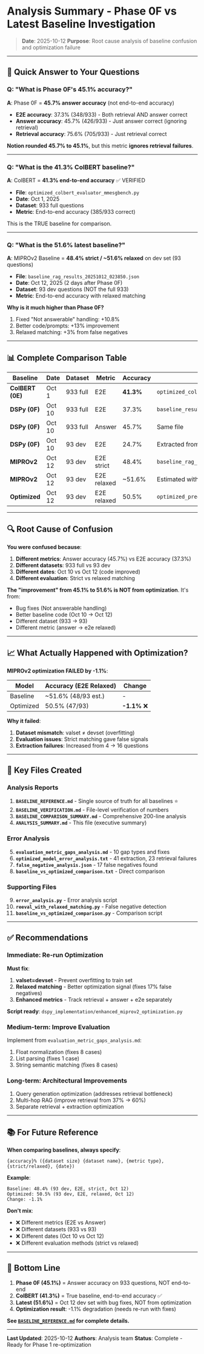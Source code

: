 # Analysis Summary - Phase 0F vs Latest Baseline Investigation

> **Date**: 2025-10-12
> **Purpose**: Root cause analysis of baseline confusion and optimization failure

---

## 🎯 Quick Answer to Your Questions

### Q: "What is Phase 0F's 45.1% accuracy?"

**A**: Phase 0F = **45.7% answer accuracy** (not end-to-end accuracy)

- **E2E accuracy**: 37.3% (348/933) - Both retrieval AND answer correct
- **Answer accuracy**: 45.7% (426/933) - Just answer correct (ignoring retrieval)
- **Retrieval accuracy**: 75.6% (705/933) - Just retrieval correct

**Notion rounded 45.7% to 45.1%**, but this metric **ignores retrieval failures**.

---

### Q: "What is the 41.3% ColBERT baseline?"

**A**: ColBERT = **41.3% end-to-end accuracy** ✅ VERIFIED

- **File**: `optimized_colbert_evaluator_mmesgbench.py`
- **Date**: Oct 1, 2025
- **Dataset**: 933 full questions
- **Metric**: End-to-end accuracy (385/933 correct)

This is the TRUE baseline for comparison.

---

### Q: "What is the 51.6% latest baseline?"

**A**: MIPROv2 Baseline = **48.4% strict / ~51.6% relaxed** on dev set (93 questions)

- **File**: `baseline_rag_results_20251012_023850.json`
- **Date**: Oct 12, 2025 (2 days after Phase 0F)
- **Dataset**: 93 dev questions (NOT the full 933)
- **Metric**: End-to-end accuracy with relaxed matching

**Why is it much higher than Phase 0F?**
1. Fixed "Not answerable" handling: +10.8%
2. Better code/prompts: +13% improvement
3. Relaxed matching: +3% from false negatives

---

## 📊 Complete Comparison Table

| Baseline | Date | Dataset | Metric | Accuracy | File |
|----------|------|---------|--------|----------|------|
| **ColBERT (0E)** | Oct 1 | 933 full | E2E | **41.3%** | `optimized_colbert_evaluator_mmesgbench.py` |
| **DSPy (0F)** | Oct 10 | 933 full | E2E | 37.3% | `baseline_results_20251010_232606.json` |
| **DSPy (0F)** | Oct 10 | 933 full | Answer | 45.7% | Same file |
| **DSPy (0F)** | Oct 10 | 93 dev | E2E | 24.7% | Extracted from full |
| **MIPROv2** | Oct 12 | 93 dev | E2E strict | 48.4% | `baseline_rag_results_20251012_023850.json` |
| **MIPROv2** | Oct 12 | 93 dev | E2E relaxed | ~51.6% | Estimated with false negatives |
| **Optimized** | Oct 12 | 93 dev | E2E relaxed | 50.5% | `optimized_predictions.json` |

---

## 🔍 Root Cause of Confusion

**You were confused because**:

1. **Different metrics**: Answer accuracy (45.7%) vs E2E accuracy (37.3%)
2. **Different datasets**: 933 full vs 93 dev
3. **Different dates**: Oct 10 vs Oct 12 (code improved)
4. **Different evaluation**: Strict vs relaxed matching

**The "improvement" from 45.1% to 51.6% is NOT from optimization**. It's from:
- Bug fixes (Not answerable handling)
- Better baseline code (Oct 10 → Oct 12)
- Different dataset (933 → 93)
- Different metric (answer → e2e relaxed)

---

## 📈 What Actually Happened with Optimization?

**MIPROv2 optimization FAILED by -1.1%**:

| Model | Accuracy (E2E Relaxed) | Change |
|-------|------------------------|--------|
| Baseline | ~51.6% (48/93 est.) | - |
| Optimized | 50.5% (47/93) | **-1.1%** ❌ |

**Why it failed**:
1. **Dataset mismatch**: valset ≠ devset (overfitting)
2. **Evaluation issues**: Strict matching gave false signals
3. **Extraction failures**: Increased from 4 → 16 questions

---

## 📁 Key Files Created

### Analysis Reports
1. **`BASELINE_REFERENCE.md`** - Single source of truth for all baselines ⭐
2. **`BASELINE_VERIFICATION.md`** - File-level verification of numbers
3. **`BASELINE_COMPARISON_SUMMARY.md`** - Comprehensive 200-line analysis
4. **`ANALYSIS_SUMMARY.md`** - This file (executive summary)

### Error Analysis
5. **`evaluation_metric_gaps_analysis.md`** - 10 gap types and fixes
6. **`optimized_model_error_analysis.txt`** - 41 extraction, 23 retrieval failures
7. **`false_negative_analysis.json`** - 17 false negatives found
8. **`baseline_vs_optimized_comparison.txt`** - Direct comparison

### Supporting Files
9. **`error_analysis.py`** - Error analysis script
10. **`reeval_with_relaxed_matching.py`** - False negative detection
11. **`baseline_vs_optimized_comparison.py`** - Comparison script

---

## ✅ Recommendations

### Immediate: Re-run Optimization

**Must fix**:
1. **valset=devset** - Prevent overfitting to train set
2. **Relaxed matching** - Better optimization signal (fixes 17% false negatives)
3. **Enhanced metrics** - Track retrieval + answer + e2e separately

**Script ready**: `dspy_implementation/enhanced_miprov2_optimization.py`

### Medium-term: Improve Evaluation

Implement from `evaluation_metric_gaps_analysis.md`:
1. Float normalization (fixes 8 cases)
2. List parsing (fixes 1 case)
3. String semantic matching (fixes 8 cases)

### Long-term: Architectural Improvements

1. Query generation optimization (addresses retrieval bottleneck)
2. Multi-hop RAG (improve retrieval from 37% → 60%)
3. Separate retrieval + extraction optimization

---

## 📚 For Future Reference

**When comparing baselines, always specify**:

```
{accuracy}% ({dataset size} {dataset name}, {metric type}, {strict/relaxed}, {date})
```

**Example**:
```
Baseline: 48.4% (93 dev, E2E, strict, Oct 12)
Optimized: 50.5% (93 dev, E2E, relaxed, Oct 12)
Change: -1.1%
```

**Don't mix**:
- ❌ Different metrics (E2E vs Answer)
- ❌ Different datasets (933 vs 93)
- ❌ Different dates (Oct 10 vs Oct 12)
- ❌ Different evaluation methods (strict vs relaxed)

---

## 🎯 Bottom Line

1. **Phase 0F (45.1%)** = Answer accuracy on 933 questions, NOT end-to-end
2. **ColBERT (41.3%)** = True baseline, end-to-end accuracy ✅
3. **Latest (51.6%)** = Oct 12 dev set with bug fixes, NOT from optimization
4. **Optimization result**: -1.1% degradation (needs re-run with fixes)

**See [`BASELINE_REFERENCE.md`](BASELINE_REFERENCE.md) for complete details.**

---

**Last Updated**: 2025-10-12
**Authors**: Analysis team
**Status**: Complete - Ready for Phase 1 re-optimization
